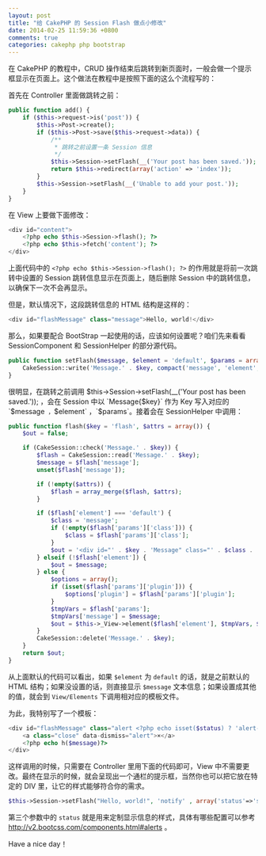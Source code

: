 ```yaml
---
layout: post
title: "给 CakePHP 的 Session Flash 做点小修改"
date: 2014-02-25 11:59:36 +0800
comments: true
categories: cakephp php bootstrap
---
```

在 CakePHP 的教程中，CRUD 操作结束后跳转到新页面时，一般会做一个提示框显示在页面上。这个做法在教程中是按照下面的这么个流程写的：

<!-- more -->

首先在 Controller 里面做跳转之前：

``` php
public function add() {
    if ($this->request->is('post')) {
        $this->Post->create();
        if ($this->Post->save($this->request->data)) {
            /**
             * 跳转之前设置一条 Session 信息
             */
            $this->Session->setFlash(__('Your post has been saved.'));
            return $this->redirect(array('action' => 'index'));
        }
        $this->Session->setFlash(__('Unable to add your post.'));
    }
}
```

在 View 上要做下面修改：

``` php
<div id="content">
    <?php echo $this->Session->flash(); ?>
    <?php echo $this->fetch('content'); ?>
</div>
```

上面代码中的 `<?php echo $this->Session->flash(); ?>` 的作用就是将前一次跳转中设置的 Session 跳转信息显示在页面上，随后删除 Session 中的跳转信息，以确保下一次不会再显示。

但是，默认情况下，这段跳转信息的 HTML 结构是这样的：

``` php
<div id="flashMessage" class="message">Hello, world!</div>
```

那么，如果要配合 BootStrap 一起使用的话，应该如何设置呢？咱们先来看看 SessionComponent 和 SessionHelper 的部分源代码。


``` php SessionComponent
public function setFlash($message, $element = 'default', $params = array(), $key = 'flash') {
    CakeSession::write('Message.' . $key, compact('message', 'element', 'params'));
}

```

很明显，在跳转之前调用 $this->Session->setFlash(__('Your post has been saved.')); ，会在 Session 中以 `Message{$key}` 作为 Key 写入对应的 `$message` ，`$element` ，`$params`。接着会在 SessionHelper 中调用：

``` php SessionHelper
public function flash($key = 'flash', $attrs = array()) {
    $out = false;

    if (CakeSession::check('Message.' . $key)) {
        $flash = CakeSession::read('Message.' . $key);
        $message = $flash['message'];
        unset($flash['message']);

        if (!empty($attrs)) {
            $flash = array_merge($flash, $attrs);
        }

        if ($flash['element'] === 'default') {
            $class = 'message';
            if (!empty($flash['params']['class'])) {
                $class = $flash['params']['class'];
            }
            $out = '<div id="' . $key . 'Message" class="' . $class . '">' . $message . '</div>';
        } elseif (!$flash['element']) {
            $out = $message;
        } else {
            $options = array();
            if (isset($flash['params']['plugin'])) {
                $options['plugin'] = $flash['params']['plugin'];
            }
            $tmpVars = $flash['params'];
            $tmpVars['message'] = $message;
            $out = $this->_View->element($flash['element'], $tmpVars, $options);
        }
        CakeSession::delete('Message.' . $key);
    }
    return $out;
}
```

从上面默认的代码可以看出，如果 `$element` 为 `default` 的话，就是之前默认的 HTML 结构；如果没设置的话，则直接显示 `$message` 文本信息；如果设置成其他的值，就会到 `View/Elements` 下调用相对应的模板文件。

为此，我特别写了一个模板：

``` php notify.ctp
<div id="flashMessage" class="alert <?php echo isset($status) ? 'alert-' . $status : ''; ?> <?php echo isset($block) && $block ? 'alert-block' : ''; ?> text-center">
    <a class="close" data-dismiss="alert">×</a>
    <?php echo h($message)?>
</div>
```

这样调用的时候，只需要在 Controller 里用下面的代码即可，View 中不需要更改。最终在显示的时候，就会呈现出一个通栏的提示框，当然你也可以把它放在特定的 DIV 里，让它的样式能够符合你的需求。

``` php
$this->Session->setFlash("Hello, world!", 'notify' , array('status'=>'success'));
```

第三个参数中的 `status` 就是用来定制显示信息的样式，具体有哪些配置可以参考 <http://v2.bootcss.com/components.html#alerts> 。

Have a nice day！
